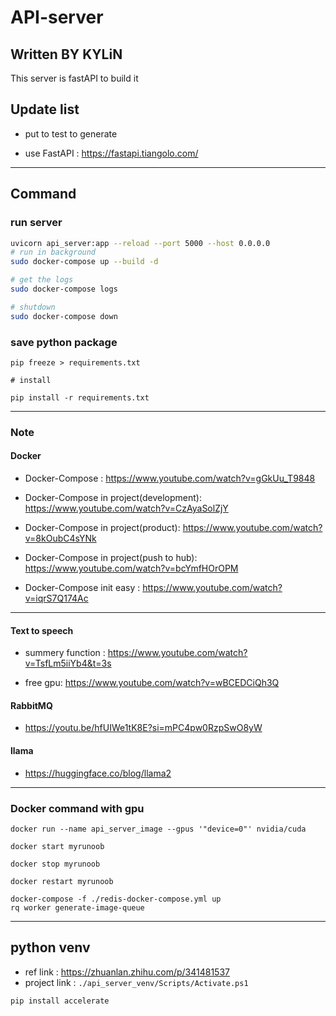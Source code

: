 # API-server

## Written BY KYLiN



This server is fastAPI to build it 

## Update list

- put to test to generate

- use FastAPI :  https://fastapi.tiangolo.com/

---
## Command 
### run server
```sh
uvicorn api_server:app --reload --port 5000 --host 0.0.0.0
# run in background
sudo docker-compose up --build -d 

# get the logs 
sudo docker-compose logs 

# shutdown
sudo docker-compose down 
```

### save python package
```
pip freeze > requirements.txt

# install

pip install -r requirements.txt
```
---

### Note 
#### Docker 
- Docker-Compose : https://www.youtube.com/watch?v=gGkUu_T9848
- Docker-Compose in project(development): https://www.youtube.com/watch?v=CzAyaSolZjY
- Docker-Compose in project(product): https://www.youtube.com/watch?v=8kOubC4sYNk
- Docker-Compose in project(push to hub): https://www.youtube.com/watch?v=bcYmfHOrOPM

- Docker-Compose init easy : https://www.youtube.com/watch?v=iqrS7Q174Ac

---

#### Text to speech
- summery function : https://www.youtube.com/watch?v=TsfLm5iiYb4&t=3s

- free gpu: https://www.youtube.com/watch?v=wBCEDCiQh3Q


#### RabbitMQ
-  https://youtu.be/hfUIWe1tK8E?si=mPC4pw0RzpSwO8yW


#### llama
- https://huggingface.co/blog/llama2

---
### Docker command with gpu

```
docker run --name api_server_image --gpus '"device=0"' nvidia/cuda

docker start myrunoob

docker stop myrunoob

docker restart myrunoob

docker-compose -f ./redis-docker-compose.yml up
rq worker generate-image-queue
```
---
## python venv

- ref link : https://zhuanlan.zhihu.com/p/341481537
- project link : `./api_server_venv/Scripts/Activate.ps1`
```command 
pip install accelerate
```
